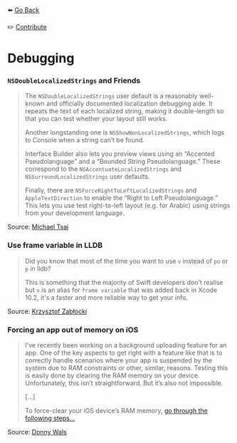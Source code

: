 ⬅️ [Go Back](README.md)

✏️ [Contribute](https://github.com/Xcode-Tips/xcode-tips.github.io/blob/main/debugging.md)

# Debugging

### `NSDoubleLocalizedStrings` and Friends

> The `NSDoubleLocalizedStrings` user default is a reasonably well-known and officially documented localization debugging aide. It repeats the text of each localized string, making it double-length so that you can test whether your layout still works.
>
> Another longstanding one is `NSShowNonLocalizedStrings`, which logs to Console when a string can’t be found.
>
> Interface Builder also lets you preview views using an “Accented Pseudolanguage” and a “Bounded String Pseudolanguage.” These correspond to the `NSAccentuateLocalizedStrings` and `NSSurroundLocalizedStrings` user defaults.
>
> Finally, there are `NSForceRightToLeftLocalizedStrings` and `AppleTextDirection` to enable the “Right to Left Pseudolanguage.” This lets you use test right-to-left layout (e.g. for Arabic) using strings from your development language.

Source: [Michael Tsai](https://mjtsai.com/blog/2018/03/27/nsdoublelocalizedstrings-and-friends/)

### Use frame variable in LLDB

> Did you know that most of the time you want to use `v` instead of `po` or `p` in lldb?
>
> This is something that the majority of Swift developers don't realise but `v` is an alias for `frame variable` that was added back in Xcode 10.2, it's a faster and more reliable way to get your info.

Source: [Krzysztof Zabłocki](https://twitter.com/merowing_/status/1392389928844156928)

### Forcing an app out of memory on iOS

> I’ve recently been working on a background uploading feature for an app. One of the key aspects to get right with a feature like that is to correctly handle scenarios where your app is suspended by the system due to RAM constraints or other, similar, reasons. Testing this is easily done by clearing the RAM memory on your device. Unfortunately, this isn’t straightforward. But it’s also not impossible.
>
> [...]
>
> To force-clear your iOS device’s RAM memory, [go through the following steps...](https://www.donnywals.com/forcing-an-app-out-of-memory-on-ios/)

Source: [Donny Wals](https://www.donnywals.com/forcing-an-app-out-of-memory-on-ios/)
